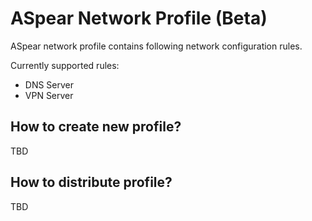 # ASpear Network Profile (Beta)
ASpear network profile contains following network configuration rules.

Currently supported rules:
- DNS Server
- VPN Server

## How to create new profile?
TBD

## How to distribute profile?
TBD
